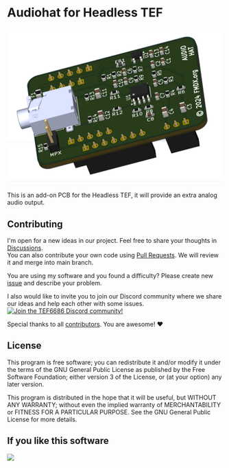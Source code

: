 # Audiohat for Headless TEF
![plot](./picture.png)

This is an add-on PCB for the Headless TEF, it will provide an extra analog audio output.

## Contributing
I'm open for a new ideas in our project. Feel free to share your thoughts in [Discussions](https://github.com/PE5PVB/SI4684-DAB-Receiver/discussions).\
You can also contribute your own code using [Pull Requests](https://github.com/PE5PVB/SI4684-DAB-Receiver/pulls). We will review it and merge into main branch.

You are using my software and you found a difficulty? Please create new [issue](https://github.com/PE5PVB/SI4684-DAB-Receiver/issues) and describe your problem.

I also would like to invite you to join our Discord community where we share our ideas and help each other with some issues.\
[<img alt="Join the TEF6686 Discord community!" src="https://i.imgur.com/lI9Tuxf.png" height="120">](https://discord.gg/ZAVNdS74mC)  

Special thanks to all [contributors](https://github.com/PE5PVB/TEF-Nextion-Multiband/graphs/contributors). You are awesome! ❤️
## License
This program is free software; you can redistribute it and/or modify it under the terms of the GNU General Public License as published by the Free Software Foundation; either version 3 of the License, or (at your option) any later version.

This program is distributed in the hope that it will be useful, but WITHOUT ANY WARRANTY; without even the implied warranty of MERCHANTABILITY or FITNESS FOR A PARTICULAR PURPOSE. See the GNU General Public License for more details. 

## If you like this software
<a href="https://www.buymeacoffee.com/pe5pvb"><img src="https://img.buymeacoffee.com/button-api/?text=Buy me a coffee&emoji=☕&slug=pe5pvb&button_colour=FFDD00&font_colour=000000&font_family=Cookie&outline_colour=000000&coffee_colour=ffffff" /></a>
